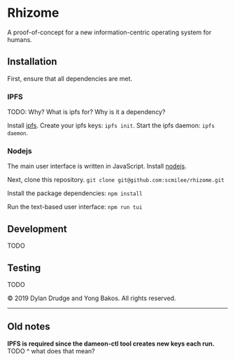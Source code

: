 # Rhizome

A proof-of-concept for a new information-centric operating system for humans.

## Installation

First, ensure that all dependencies are met.

### IPFS

TODO: Why? What is ipfs for? Why is it a dependency?

Install [ipfs](https://docs.ipfs.io/guides/guides/install).
Create your ipfs keys: `ipfs init`.
Start the ipfs daemon: `ipfs daemon`.

### Nodejs

The main user interface is written in JavaScript. Install [nodejs](https://nodejs.org/en/).

Next, clone this repository. `git clone git@github.com:scmilee/rhizome.git`

Install the package dependencies: `npm install`

Run the text-based user interface: `npm run tui`

## Development

TODO

## Testing

TODO

&copy; 2019 Dylan Drudge and Yong Bakos. All rights reserved.


---

## Old notes

**IPFS is required since the dameon-ctl tool creates new keys each run.**
TODO ^ what does that mean?

